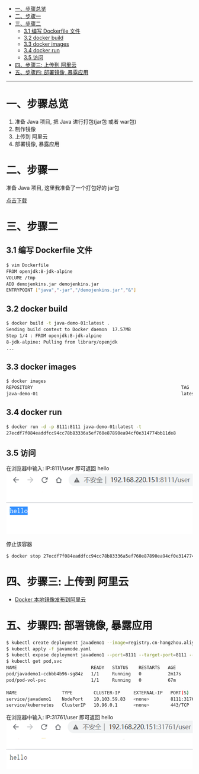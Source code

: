 
* [一、步骤总览](#%E4%B8%80%E6%AD%A5%E9%AA%A4%E6%80%BB%E8%A7%88)
* [二、步骤一](#%E4%BA%8C%E6%AD%A5%E9%AA%A4%E4%B8%80)
* [三、步骤二](#%E4%B8%89%E6%AD%A5%E9%AA%A4%E4%BA%8C)
  * [3\.1 编写 Dockerfile 文件](#31-%E7%BC%96%E5%86%99-dockerfile-%E6%96%87%E4%BB%B6)
  * [3\.2 docker build](#32-docker-build)
  * [3\.3 docker images](#33-docker-images)
  * [3\.4 docker run](#34-docker-run)
  * [3\.5 访问](#35-%E8%AE%BF%E9%97%AE)
* [四、步骤三: 上传到 阿里云](#%E5%9B%9B%E6%AD%A5%E9%AA%A4%E4%B8%89-%E4%B8%8A%E4%BC%A0%E5%88%B0-%E9%98%BF%E9%87%8C%E4%BA%91)
* [五、步骤四: 部署镜像, 暴露应用](#%E4%BA%94%E6%AD%A5%E9%AA%A4%E5%9B%9B-%E9%83%A8%E7%BD%B2%E9%95%9C%E5%83%8F-%E6%9A%B4%E9%9C%B2%E5%BA%94%E7%94%A8)


---
# 一、步骤总览
1. 准备 Java 项目, 把 Java 进行打包(jar包 或者 war包)
2. 制作镜像
3. 上传到 阿里云
4. 部署镜像, 暴露应用

# 二、步骤一
准备 Java 项目, 这里我准备了一个打包好的 jar包

[点击下载](../../package/k8s/k8s部署java项目/demojenkins.jar) 

# 三、步骤二
## 3.1 编写 Dockerfile 文件
```bash
$ vim Dockerfile
FROM openjdk:8-jdk-alpine
VOLUME /tmp
ADD demojenkins.jar demojenkins.jar
ENTRYPOINT ["java","-jar","/demojenkins.jar","&"]
```
## 3.2 docker build
```bash
$ docker build -t java-demo-01:latest .
Sending build context to Docker daemon  17.57MB
Step 1/4 : FROM openjdk:8-jdk-alpine
8-jdk-alpine: Pulling from library/openjdk
...
```

## 3.3 docker images
```bash
$ docker images
REPOSITORY                                                        TAG                 IMAGE ID            CREATED             SIZE
java-demo-01                                                      latest              9a2447a2c0ca        15 seconds ago      122MB
```

## 3.4 docker run
```bash
$ docker run -d -p 8111:8111 java-demo-01:latest -t
27ecdf7f084eaddfcc94cc78b83336a5ef760e87890ea94cf0e314774bb11de8
```

## 3.5 访问
在浏览器中输入: IP:8111/user 即可返回 hello
![1](../../img/k8s/部署java项目/1.png)

停止该容器
```bash
$ docker stop 27ecdf7f084eaddfcc94cc78b83336a5ef760e87890ea94cf0e314774bb11de8
```

# 四、步骤三: 上传到 阿里云
* [Docker 本地镜像发布到阿里云](note/docker/Docker本地镜像发布到阿里云.md)

# 五、步骤四: 部署镜像, 暴露应用
```bash
$ kubectl create deployment javademo1 --image=registry.cn-hangzhou.aliyuncs.com/kino-k8s/java-demo-01:1.0.0 --dry-run -o yaml > javamode.yaml
$ kubectl apply -f javamode.yaml
$ kubectl expose deployment javademo1 --port=8111 --target-port=8111 --type=NodePort
$ kubectl get pod,svc
NAME                            READY   STATUS    RESTARTS   AGE
pod/javademo1-ccbbb4b96-sg84z   1/1     Running   0          2m17s
pod/pod-vol-pvc                 1/1     Running   0          67m

NAME                 TYPE        CLUSTER-IP     EXTERNAL-IP   PORT(S)          AGE
service/javademo1    NodePort    10.103.59.83   <none>        8111:31761/TCP   87s
service/kubernetes   ClusterIP   10.96.0.1      <none>        443/TCP          155m

```
在浏览器中输入: IP:31761/user 即可返回 hello
![2](../../img/k8s/部署java项目/2.png)